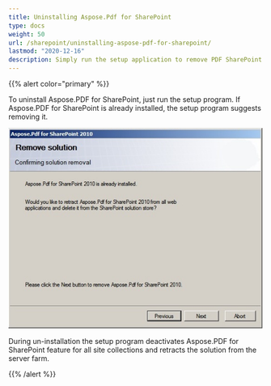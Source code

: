 ```yaml
---
title: Uninstalling Aspose.Pdf for SharePoint
type: docs
weight: 50
url: /sharepoint/uninstalling-aspose-pdf-for-sharepoint/
lastmod: "2020-12-16"
description: Simply run the setup application to remove PDF SharePoint API, and it will uninstall and deactivate it for all site collections.
---
```


{{% alert color="primary" %}}

To uninstall Aspose.PDF for SharePoint, just run the setup program. If Aspose.PDF for SharePoint is already installed, the setup program suggests removing it.

![todo:image_alt_text](uninstalling-aspose-pdf-for-sharepoint_1.png)

During un-installation the setup program deactivates Aspose.PDF for SharePoint feature for all site collections and retracts the solution from the server farm.

{{% /alert %}}
